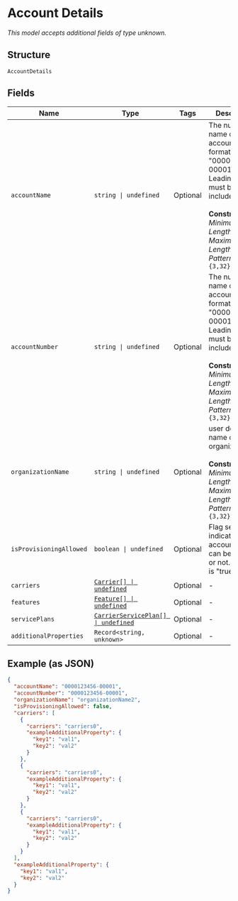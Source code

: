 
# Account Details

*This model accepts additional fields of type unknown.*

## Structure

`AccountDetails`

## Fields

| Name | Type | Tags | Description |
|  --- | --- | --- | --- |
| `accountName` | `string \| undefined` | Optional | The numeric name of the account, in the format "0000123456-00001". Leading zeros must be included.<br><br>**Constraints**: *Minimum Length*: `3`, *Maximum Length*: `32`, *Pattern*: `^[0-9-]{3,32}$` |
| `accountNumber` | `string \| undefined` | Optional | The numeric name of the account, in the format "0000123456-00001". Leading zeros must be included.<br><br>**Constraints**: *Minimum Length*: `3`, *Maximum Length*: `32`, *Pattern*: `^[0-9-]{3,32}$` |
| `organizationName` | `string \| undefined` | Optional | user defined name of organization<br><br>**Constraints**: *Minimum Length*: `3`, *Maximum Length*: `32`, *Pattern*: `^[0-9]{3,32}$` |
| `isProvisioningAllowed` | `boolean \| undefined` | Optional | Flag set to indicate if account details can be edited or not. Default is "true". |
| `carriers` | [`Carrier[] \| undefined`](../../doc/models/carrier.md) | Optional | - |
| `features` | [`Feature[] \| undefined`](../../doc/models/feature.md) | Optional | - |
| `servicePlans` | [`CarrierServicePlan[] \| undefined`](../../doc/models/carrier-service-plan.md) | Optional | - |
| `additionalProperties` | `Record<string, unknown>` | Optional | - |

## Example (as JSON)

```json
{
  "accountName": "0000123456-00001",
  "accountNumber": "0000123456-00001",
  "organizationName": "organizationName2",
  "isProvisioningAllowed": false,
  "carriers": [
    {
      "carriers": "carriers0",
      "exampleAdditionalProperty": {
        "key1": "val1",
        "key2": "val2"
      }
    },
    {
      "carriers": "carriers0",
      "exampleAdditionalProperty": {
        "key1": "val1",
        "key2": "val2"
      }
    },
    {
      "carriers": "carriers0",
      "exampleAdditionalProperty": {
        "key1": "val1",
        "key2": "val2"
      }
    }
  ],
  "exampleAdditionalProperty": {
    "key1": "val1",
    "key2": "val2"
  }
}
```


